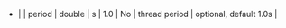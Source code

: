   * |      |  period           | double  | s              |   1.0         | No                          | thread period                              | optional, default 1.0s |
